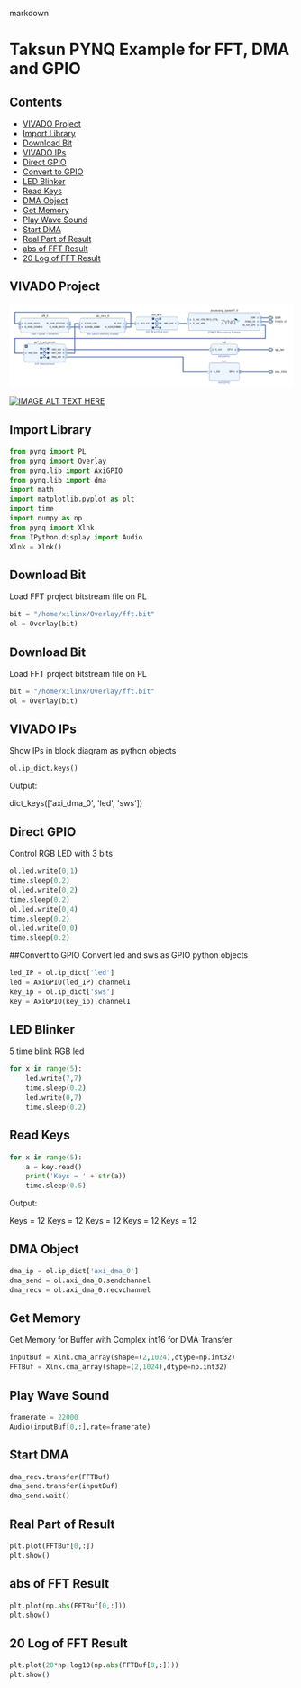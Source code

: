 markdown
# Taksun PYNQ Example for FFT, DMA and GPIO 

## Contents
* [VIVADO Project](#vivado-project)
* [Import Library](#import-library)
* [Download Bit](#download-bit)
* [VIVADO IPs](#vivado-ips)
* [Direct GPIO](#direct-gpio)
* [Convert to GPIO](#convert-to-gpio)
* [LED Blinker](#led-blinker)
* [Read Keys](#read-keys)
* [DMA Object](#dma-object)
* [Get Memory](#get-memory)
* [Play Wave Sound](#play-wave-sound)
* [Start DMA](#start-dma)
* [Real Part of Result](#real-part-of-result)
* [abs of FFT Result](#abs-of-fft-result)
* [20 Log of FFT Result](#20-log-of-fft-result)

## VIVADO Project
![Block Diagram](block1.png)

[![IMAGE ALT TEXT HERE](https://img.youtube.com/vi/YOUTUBE_VIDEO_ID_HERE/0.jpg)](https://youtu.be/a1qhj8baiU4)

## Import Library
```python
from pynq import PL
from pynq import Overlay
from pynq.lib import AxiGPIO
from pynq.lib import dma
import math
import matplotlib.pyplot as plt
import time
import numpy as np
from pynq import Xlnk
from IPython.display import Audio
Xlnk = Xlnk()
```

## Download Bit
Load FFT project bitstream file on PL


```python
bit = "/home/xilinx/Overlay/fft.bit"
ol = Overlay(bit)
```


## Download Bit
Load FFT project bitstream file on PL

```python
bit = "/home/xilinx/Overlay/fft.bit"
ol = Overlay(bit)
```

## VIVADO IPs
Show IPs in block diagram as python objects

```python
ol.ip_dict.keys()
```
Output:

dict_keys(['axi_dma_0', 'led', 'sws'])
## Direct GPIO
Control RGB LED with 3 bits

```python
ol.led.write(0,1)
time.sleep(0.2)
ol.led.write(0,2)
time.sleep(0.2)
ol.led.write(0,4)
time.sleep(0.2)
ol.led.write(0,0)
time.sleep(0.2)
```
##Convert to GPIO
Convert led and sws as GPIO python objects

```python
led_IP = ol.ip_dict['led']
led = AxiGPIO(led_IP).channel1
key_ip = ol.ip_dict['sws']
key = AxiGPIO(key_ip).channel1
```
## LED Blinker
5 time blink RGB led

```python
for x in range(5):
    led.write(7,7)
    time.sleep(0.2)
    led.write(0,7)
    time.sleep(0.2)
```

## Read Keys
```python
for x in range(5):
    a = key.read()
    print('Keys = ' + str(a))
    time.sleep(0.5)
```
Output:

Keys = 12
Keys = 12
Keys = 12
Keys = 12
Keys = 12
## DMA Object
```python
dma_ip = ol.ip_dict['axi_dma_0']
dma_send = ol.axi_dma_0.sendchannel
dma_recv = ol.axi_dma_0.recvchannel
```
## Get Memory
Get Memory for Buffer with Complex int16 for DMA Transfer

```python
inputBuf = Xlnk.cma_array(shape=(2,1024),dtype=np.int32)
FFTBuf = Xlnk.cma_array(shape=(2,1024),dtype=np.int32)
```
## Play Wave Sound
```python
framerate = 22000
Audio(inputBuf[0,:],rate=framerate)
```
## Start DMA
```python
dma_recv.transfer(FFTBuf)
dma_send.transfer(inputBuf)
dma_send.wait()
```
## Real Part of Result
```python
plt.plot(FFTBuf[0,:])
plt.show()
```
## abs of FFT Result
```python
plt.plot(np.abs(FFTBuf[0,:]))
plt.show()
```
## 20 Log of FFT Result
```python
plt.plot(20*np.log10(np.abs(FFTBuf[0,:])))
plt.show()
```
